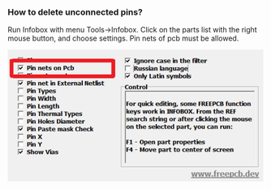 ### How to delete unconnected pins?

Run Infobox with menu Tools->Infobox. Click on the parts list with the right mouse button, and choose settings. Pin nets of pcb must be allowed.

![](/pictures/IB_net_pcb.png)
